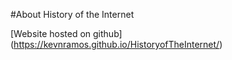#About
History of the Internet


[Website hosted on github] (https://kevnramos.github.io/HistoryofTheInternet/)


